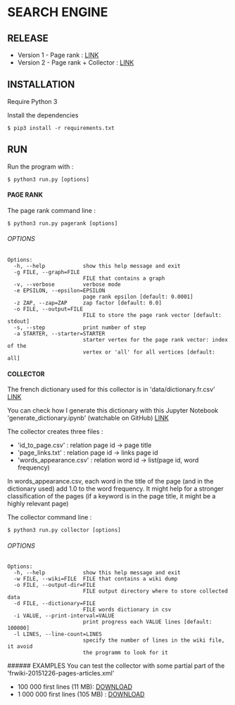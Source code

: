 # SEARCH ENGINE

## RELEASE
- Version 1 - Page rank : [LINK](https://github.com/kalaww/search_engine/releases/tag/1.0)
- Version 2 - Page rank + Collector : [LINK](https://github.com/kalaww/search_engine/releases/tag/2.0)

## INSTALLATION
Require Python 3

Install the dependencies

```
$ pip3 install -r requirements.txt
```

## RUN
Run the program with :
```
$ python3 run.py [options]
```

#### PAGE RANK
The page rank command line :
```
$ python3 run.py pagerank [options]
```
###### OPTIONS
```
Options:
  -h, --help            show this help message and exit
  -g FILE, --graph=FILE
                        FILE that contains a graph
  -v, --verbose         verbose mode
  -e EPSILON, --epsilon=EPSILON
                        page rank epsilon [default: 0.0001]
  -z ZAP, --zap=ZAP     zap factor [default: 0.0]
  -o FILE, --output=FILE
                        FILE to store the page rank vector [default: stdout]
  -s, --step            print number of step
  -a STARTER, --starter=STARTER
                        starter vertex for the page rank vector: index of the
                        vertex or 'all' for all vertices [default: all]
```

#### COLLECTOR
The french dictionary used for this collector is in 'data/dictionary.fr.csv' [LINK](https://github.com/Kalaww/search_engine/blob/master/data/dictionary.fr.csv)

You can check how I generate this dictionary with this Jupyter Notebook 'generate_dictionary.ipynb' (watchable on GitHub) [LINK](https://github.com/Kalaww/search_engine/blob/master/generate_dictionary.ipynb)

The collector creates three files : 
- 'id_to_page.csv' : relation page id -> page title
- 'page_links.txt' : relation page id -> links page id
- 'words_appearance.csv' : relation word id -> list(page id, word frequency)

In words_appearance.csv, each word in the title of the page (and in the dictionary used) add 1.0 to the word frequency.
It might help for a stronger classification of the pages (if a keyword is in the page title, it might be a highly relevant page)

The collector command line :
```
$ python3 run.py collector [options]
```
###### OPTIONS
```
Options:
  -h, --help            show this help message and exit
  -w FILE, --wiki=FILE  FILE that contains a wiki dump
  -o FILE, --output-dir=FILE
                        FILE output directory where to store collected data
  -d FILE, --dictionary=FILE
                        FILE words dictionary in csv
  -i VALUE, --print-interval=VALUE
                        print progress each VALUE lines [default: 100000]
  -l LINES, --line-count=LINES
                        specify the number of lines in the wiki file, it avoid
                        the programm to look for it
```

###### EXAMPLES
You can test the collector with some partial part of the 'frwiki-20151226-pages-articles.xml'
- 100 000 first lines (11 MB): [DOWNLOAD](https://drive.google.com/open?id=0BxjKLsDqc12CNU9Zd2doVm16amc)
- 1 000 000 first lines (105 MB) : [DOWNLOAD](https://drive.google.com/open?id=0BxjKLsDqc12CX29XTnpmby11THc)